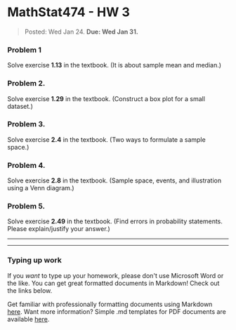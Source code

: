 # MathStat474 - HW 3

> Posted: Wed Jan 24. **Due: Wed Jan 31.** 


### Problem 1

 Solve exercise **1.13** in the textbook. (It is about sample mean and median.)

### Problem 2.

Solve exercise **1.29** in the textbook. (Construct a box plot for a small dataset.)

### Problem 3. 

Solve exercise **2.4** in the textbook. (Two ways to formulate a sample space.)

### Problem 4.

Solve exercise **2.8** in the textbook. (Sample space, events, and illustration using a Venn diagram.)

### Problem 5. 

Solve exercise **2.49** in the textbook. (Find errors in probability statements. Please explain/justify your answer.)

---

---

### Typing up work 

If you *want* to type up your homework, please don't use Microsoft Word or the like. You can get great formatted documents in Markdown! Check out the links below. 

Get familiar with professionally formatting documents using Markdown [here](https://sondzus.github.io/MathStat474/DocumentFormattingGuidelines.html). 
Want more information? Simple .md templates for PDF documents are available [here](https://sondzus.github.io/MathStat474/DocumentFormattingGuidelines.html). 


